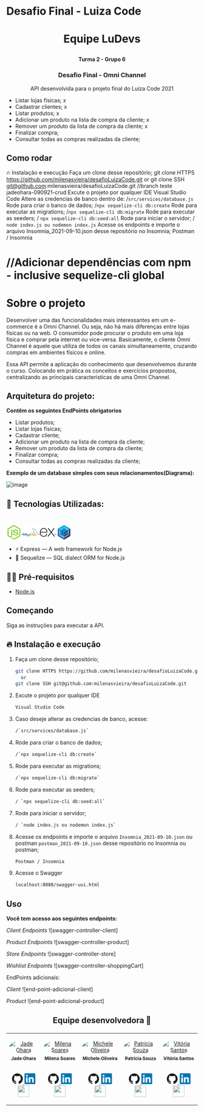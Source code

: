 # Desafio Final - Luiza Code 

# <p align="center"> Equipe LuDevs</p>

#### <h4 align="center"> Turma 2 - Grupo 6</h4>

<p align="center">
    <h3 align="center"> Desafio Final - Omni Channel </h3>
    <p align="center">
       API desenvolvida para o projeto final do Luiza Code 2021
    <br />
   </p>
<p>

- Listar lojas físicas;     x
- Cadastrar clientes;       x
- Listar produtos;          x
- Adicionar um produto na lista de compra da cliente;   x
- Remover um produto da lista de compra da cliente;   x
- Finalizar compra;   
- Consultar todas as compras realizadas da cliente;

## Como rodar

🔥 Instalação e execução
Faça um clone desse repositório;
git clone HTTPS https://github.com/milenasvieira/desafioLuizaCode.git
  or
git clone SSH git@github.com:milenasvieira/desafioLuizaCode.git     //branch teste jadeohara-090921-crud
Excute o projeto por qualquer IDE
Visual Studio Code
Altere as credencias de banco dentro de:
/`src/services/database.js`
Rode para criar o banco de dados;
/`npx sequelize-cli db:create`
Rode para executar as migrations;
/`npx sequelize-cli db:migrate`
Rode para executar as seeders;
/ `npx sequelize-cli db:seed:all`
Rode para iniciar o servidor;
/ `node index.js ou nodemon index.js`
Acesse os endpoints e importe o arquivo Insomnia_2021-09-10.json desse repositório no Insomnia;
Postman / Insomnia

//Adicionar dependências com npm - inclusive sequelize-cli global
=======
# Sobre o projeto

Desenvolver uma das funcionalidades mais interessantes em um e-commerce é a Omni Channel. Ou seja, não há mais diferenças entre lojas físicas ou na web. O consumidor pode procurar 
o produto em uma loja física e comprar pela internet ou vice-versa. 
Basicamente, o cliente Omni Channel é aquele que utiliza de todos os canais simultaneamente, cruzando compras em ambientes físicos e online.

Essa API permite a aplicação do conhecimento que desenvolvemos durante o curso. Colocando em prática os conceitos e exercícios propostos, centralizando as principais caracteristicas de uma Omni Channel.

## Arquitetura do projeto:

**Contêm os seguintes EndPoints obrigatorios**

* Listar produtos;
* Listar lojas físicas;
* Cadastrar cliente;
* Adicionar um produto na lista de compra da cliente;
* Remover um produto da lista de compra da cliente; 
* Finalizar compra;
* Consultar todas as compras realizadas da cliente;


**Exemplo de um database simples com seus relacionamentos(Diagrama):**
    
![image](https://user-images.githubusercontent.com/41996167/132949125-c49646d2-eba9-4117-aa43-d6ba6250b598.png)


## 🚀 Tecnologias Utilizadas: <br><br>

<a href="Java">
   <img align="center" alt="java" height="40" width="40" src="https://raw.githubusercontent.com/devicons/devicon/master/icons/nodejs/nodejs-plain.svg">
</a>
<a href="Java">
   <img align="center" alt="mysql" height="40" width="40" src="https://raw.githubusercontent.com/devicons/devicon/master/icons/mysql/mysql-original-wordmark.svg">
</a>
    <a href="Java">
   <img align="center" alt="mysql" height="40" width="40" src="https://raw.githubusercontent.com/devicons/devicon/master/icons/express/express-original.svg">
</a>
    <a href="Java">
   <img align="center" alt="mysql" height="40" width="40" src="https://raw.githubusercontent.com/devicons/devicon/master/icons/sequelize/sequelize-original.svg">
</a>

- ⚡ Express — A web framework for Node.js
- 💾 Sequelize — SQL dialect ORM for Node.js

    
## ✋🏻 Pré-requisitos

- [Node.js](https://nodejs.org/en/)


<!-- GETTING STARTED -->
## Começando

Siga as instruções para executar a API.

## 🔥 Instalação e execução

1. Faça um clone desse repositório;
   ```sh
   git clone HTTPS https://github.com/milenasvieira/desafioLuizaCode.git
     or
   git clone SSH git@github.com:milenasvieira/desafioLuizaCode.git
   ```
2. Excute o projeto por qualquer IDE
   ```sh
   Visual Studio Code
   ```
3. Caso deseje alterar as credencias de banco, acesse:
    ```sh
   /`src/services/database.js`
   ```
4. Rode para criar o banco de dados;
    ```sh
   /`npx sequelize-cli db:create`
   ```
5. Rode  para executar as migrations;
     ```sh
   /`npx sequelize-cli db:migrate`
   ```   
6. Rode para executar as seeders;
      ```sh
   / `npx sequelize-cli db:seed:all`
   ```   
7. Rode para iniciar o servidor;
    ```sh
   / `node index.js ou nodemon index.js`
   ```
8. Acesse os endpoints e  importe o arquivo `Insomnia_2021-09-10.json` ou postman `postman_2021-09-10.json` desse repositório no Insomnia ou postman;
   ```sh
   Postman / Insomnia 
   ```
9. Acesse o Swagger
   ```sh
   localhost:8080/swagger-uui.html 
   ```

<!-- USAGE EXAMPLES -->
## Uso

**Você tem acesso aos seguintes endpoints:**

_Client Endpoints_
![swagger-controller-client]

_Product Endpoints_
![swagger-controller-product]

_Store Endpoints_
![swagger-controller-store]

_Wishlist Endpoints_
![swagger-controller-shoppingCart]

EndPoints adicionais:

_Client_
![end-point-adicional-client]

_Product_
![end-point-adicional-product]


## <p align="center"> Equipe desenvolvedora 💖</p>


<table align="center">
  <td align="center"><br>
        <a href="https://www.linkedin.com/in/jadeohara">
            <img src="https://avatars.githubusercontent.com/u/88908627?v=4" width="105px;" alt="Jade Ohara" style="max-width:100%;border-radius: 50%;">
            <br><sub><b>Jade Ohara</b></sub><br>
        <p align="center">
            </a><br>
            <a href="https://github.com/JadeOhara">
                   <img src="https://raw.githubusercontent.com/devicons/devicon/master/icons/github/github-original.svg" height="30" width="30">
            </a>
            <a href="https://www.linkedin.com/in/jadeohara/" rel="nofollow">
                 <img src="https://raw.githubusercontent.com/devicons/devicon/master/icons/linkedin/linkedin-original.svg" height="30" width="30">
            </a>
            <a href="mailto:jade-ohara@hotmail.com">
                  <img src="https://user-images.githubusercontent.com/60053229/118977653-c8a76a00-b94c-11eb-8832-e815ed684ccf.png" height="30" width="30">
            </a>
       </p>
</td>
 <td align="center"><br>
        <a href="https://www.linkedin.com/in/milena-s-vieira">
            <img src="https://avatars.githubusercontent.com/u/78439783?v=4" width="105px;" alt="Milena Soares" style="max-width:100%;border-radius: 50%;">
            <br><sub><b>Milena Soares</b></sub><br>
        <p align="center">
            </a><br>
            <a href="https://github.com/milenasvieira">
                   <img src="https://raw.githubusercontent.com/devicons/devicon/master/icons/github/github-original.svg" height="30" width="30">
            </a>
            <a href="https://www.linkedin.com/in/milena-s-vieira/" rel="nofollow">
                 <img src="https://raw.githubusercontent.com/devicons/devicon/master/icons/linkedin/linkedin-original.svg" height="30" width="30">
            </a>
            <a href="mailto:milenasvieira63@gmail.com">
                  <img src="https://user-images.githubusercontent.com/60053229/118977653-c8a76a00-b94c-11eb-8832-e815ed684ccf.png" height="30" width="30">
            </a>
       </p>
</td>

 <td align="center"><br>
        <a href="https://www.linkedin.com/in/michele-oliveira-969218122">
            <img src="https://avatars.githubusercontent.com/u/87742551?v=4" width="105px;" alt="Michele Oliveira" style="max-width:100%;border-radius: 50%;">
            <br><sub><b>Michele Oliveira</b></sub><br>
        <p align="center">
            </a><br>
            <a href="https://github.com/micoliveira">
                   <img src="https://raw.githubusercontent.com/devicons/devicon/master/icons/github/github-original.svg" height="30" width="30">
            </a>
            <a href="https://www.linkedin.com/in/michele-oliveira-969218122/" rel="nofollow">
                 <img src="https://raw.githubusercontent.com/devicons/devicon/master/icons/linkedin/linkedin-original.svg" height="30" width="30">
            </a>
            <a href="mailto:mariamichelep@gmail.com">
                  <img src="https://user-images.githubusercontent.com/60053229/118977653-c8a76a00-b94c-11eb-8832-e815ed684ccf.png" height="30" width="30">
            </a>
       </p>
</td>
<td align="center"><br>
        <a href="https://www.linkedin.com/in/paty-souza">
            <img src="https://avatars.githubusercontent.com/u/41996167?v=4" width="105px;" alt="Patrícia Souza" style="max-width:100%;border-radius: 50%;">
            <br><sub><b>Patrícia Souza</b></sub><br>
        <p align="center">
            </a><br>
            <a href="https://github.com/patysonar">
                   <img src="https://raw.githubusercontent.com/devicons/devicon/master/icons/github/github-original.svg" height="30" width="30">
            </a>
            <a href="https://www.linkedin.com/in/paty-souza/" rel="nofollow">
                 <img src="https://raw.githubusercontent.com/devicons/devicon/master/icons/linkedin/linkedin-original.svg" height="30" width="30">
            </a>
            <a href="mailto:patysonar@gmail.com">
                  <img src="https://user-images.githubusercontent.com/60053229/118977653-c8a76a00-b94c-11eb-8832-e815ed684ccf.png" height="30" width="30">
            </a>
       </p>
</td>

<td align="center"><br>
        <a href="https://www.linkedin.com/in/vit%C3%B3ria-santos-618352146">
            <img src="https://avatars.githubusercontent.com/u/88866482?v=4" width="105px;" alt="Vitória Santos" style="max-width:100%;border-radius: 50%;">
            <br><sub><b>Vitória Santos</b></sub><br>
        <p align="center">
            </a><br>
            <a href="https://github.com/Vitoriafersant">
                   <img src="https://raw.githubusercontent.com/devicons/devicon/master/icons/github/github-original.svg" height="30" width="30">
            </a>
            <a href="https://www.linkedin.com/in/vit%C3%B3ria-santos-618352146/" rel="nofollow">
                 <img src="https://raw.githubusercontent.com/devicons/devicon/master/icons/linkedin/linkedin-original.svg" height="30" width="30">
            </a>
            <a href="mailto:vitoria.fer.santos@hotmail.com">
                  <img src="https://user-images.githubusercontent.com/60053229/118977653-c8a76a00-b94c-11eb-8832-e815ed684ccf.png" height="30" width="30">
            </a>
       </p>
</td>

</table>
